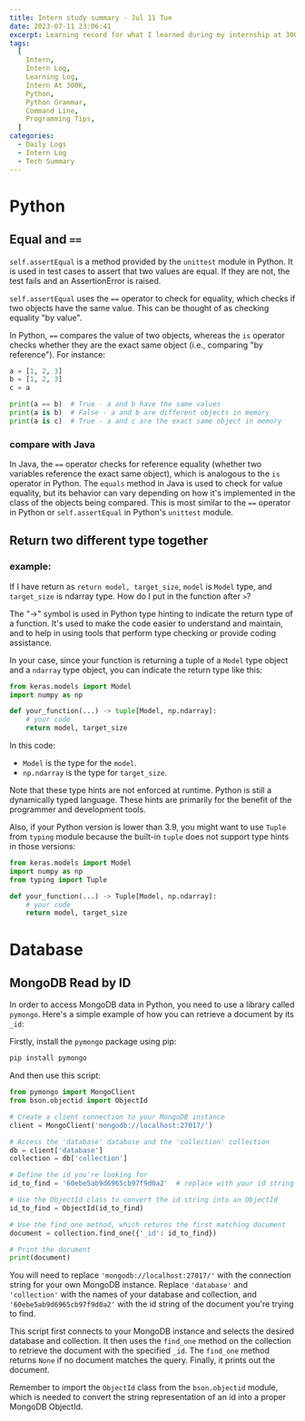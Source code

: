 ```yaml
---
title: Intern study summary - Jul 11 Tue
date: 2023-07-11 23:06:41
excerpt: Learning record for what I learned during my internship at 300K—a quant company on the day of 15th of Jun, Thu
tags:
  [
    Intern,
    Intern Log,
    Learning Log,
    Intern At 300K,
    Python,
    Python Grammar,
    Command Line,
    Programming Tips,
  ]
categories:
  - Daily Logs
  - Intern Log
  - Tech Summary
---
```


# Python

## Equal and `==`

`self.assertEqual` is a method provided by the `unittest` module in Python. It is used in test cases to assert that two values are equal. If they are not, the test fails and an AssertionError is raised.

`self.assertEqual` uses the `==` operator to check for equality, which checks if two objects have the same value. This can be thought of as checking equality "by value".

In Python, `==` compares the value of two objects, whereas the `is` operator checks whether they are the exact same object (i.e., comparing "by reference"). For instance:

```python
a = [1, 2, 3]
b = [1, 2, 3]
c = a

print(a == b)  # True - a and b have the same values
print(a is b)  # False - a and b are different objects in memory
print(a is c)  # True - a and c are the exact same object in memory

```

### compare with Java

In Java, the `==` operator checks for reference equality (whether two variables reference the exact same object), which is analogous to the `is` operator in Python. The `equals` method in Java is used to check for value equality, but its behavior can vary depending on how it's implemented in the class of the objects being compared. This is most similar to the `==` operator in Python or `self.assertEqual` in Python's `unittest` module.

## Return two different type together

### example:

If I have return as `return model, target_size`, `model` is `Model` type, and `target_size` is ndarray type. How do I put in the function after `>`?

The "->" symbol is used in Python type hinting to indicate the return type of a function. It's used to make the code easier to understand and maintain, and to help in using tools that perform type checking or provide coding assistance.

In your case, since your function is returning a tuple of a `Model` type object and a `ndarray` type object, you can indicate the return type like this:

```python
from keras.models import Model
import numpy as np

def your_function(...) -> tuple[Model, np.ndarray]:
    # your code
    return model, target_size

```

In this code:

- `Model` is the type for the `model`.
- `np.ndarray` is the type for `target_size`.

Note that these type hints are not enforced at runtime. Python is still a dynamically typed language. These hints are primarily for the benefit of the programmer and development tools.

Also, if your Python version is lower than 3.9, you might want to use `Tuple` from `typing` module because the built-in `tuple` does not support type hints in those versions:

```python
from keras.models import Model
import numpy as np
from typing import Tuple

def your_function(...) -> Tuple[Model, np.ndarray]:
    # your code
    return model, target_size

```

# Database

## MongoDB Read by ID

In order to access MongoDB data in Python, you need to use a library called `pymongo`. Here's a simple example of how you can retrieve a document by its `_id`:

Firstly, install the `pymongo` package using pip:

```python
pip install pymongo

```

And then use this script:

```python
from pymongo import MongoClient
from bson.objectid import ObjectId

# Create a client connection to your MongoDB instance
client = MongoClient('mongodb://localhost:27017/')

# Access the 'database' database and the 'collection' collection
db = client['database']
collection = db['collection']

# Define the id you're looking for
id_to_find = '60ebe5ab9d6965cb97f9d0a2'  # replace with your id string

# Use the ObjectId class to convert the id string into an ObjectId
id_to_find = ObjectId(id_to_find)

# Use the find_one method, which returns the first matching document
document = collection.find_one({'_id': id_to_find})

# Print the document
print(document)

```

You will need to replace `'mongodb://localhost:27017/'` with the connection string for your own MongoDB instance. Replace `'database'` and `'collection'` with the names of your database and collection, and `'60ebe5ab9d6965cb97f9d0a2'` with the id string of the document you're trying to find.

This script first connects to your MongoDB instance and selects the desired database and collection. It then uses the `find_one` method on the collection to retrieve the document with the specified `_id`. The `find_one` method returns `None` if no document matches the query. Finally, it prints out the document.

Remember to import the `ObjectId` class from the `bson.objectid` module, which is needed to convert the string representation of an id into a proper MongoDB ObjectId.

